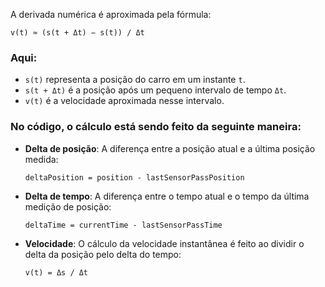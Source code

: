 A derivada numérica é aproximada pela fórmula:

```
v(t) ≈ (s(t + Δt) − s(t)) / Δt
```

### Aqui:

- `s(t)` representa a posição do carro em um instante `t`.
- `s(t + Δt)` é a posição após um pequeno intervalo de tempo `Δt`.
- `v(t)` é a velocidade aproximada nesse intervalo.

### No código, o cálculo está sendo feito da seguinte maneira:

- **Delta de posição**: A diferença entre a posição atual e a última posição medida:
  
  ```
  deltaPosition = position - lastSensorPassPosition
  ```

- **Delta de tempo**: A diferença entre o tempo atual e o tempo da última medição de posição:
  
  ```
  deltaTime = currentTime - lastSensorPassTime
  ```

- **Velocidade**: O cálculo da velocidade instantânea é feito ao dividir o delta da posição pelo delta do tempo:
  
  ```
  v(t) = Δs / Δt
  ```
